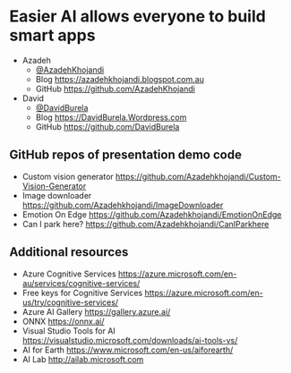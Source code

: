 # Easier AI allows everyone to build smart apps
* Azadeh
  * [@AzadehKhojandi](https://twitter.com/AzadehKhojandi) 
  * Blog https://azadehkhojandi.blogspot.com.au
  * GitHub https://github.com/AzadehKhojandi
* David
  * [@DavidBurela](https://twitter.com/DavidBurela)
  * Blog https://DavidBurela.Wordpress.com
  * GitHub https://github.com/DavidBurela



## GitHub repos of presentation demo code
* Custom vision generator https://github.com/Azadehkhojandi/Custom-Vision-Generator
* Image downloader https://github.com/Azadehkhojandi/ImageDownloader
* Emotion On Edge https://github.com/Azadehkhojandi/EmotionOnEdge
* Can I park here? https://github.com/Azadehkhojandi/CanIParkhere

## Additional resources

* Azure Cognitive Services https://azure.microsoft.com/en-au/services/cognitive-services/
* Free keys for Cognitive Services https://azure.microsoft.com/en-us/try/cognitive-services/
* Azure AI Gallery https://gallery.azure.ai/
* ONNX https://onnx.ai/
* Visual Studio Tools for AI https://visualstudio.microsoft.com/downloads/ai-tools-vs/
* AI for Earth https://www.microsoft.com/en-us/aiforearth/
* AI Lab http://ailab.microsoft.com
